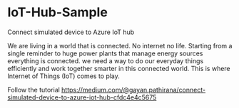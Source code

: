 # IoT-Hub-Sample
Connect simulated device to Azure IoT hub

We are living in a world that is connected. No internet no life. Starting from a single reminder to huge power plants that manage energy sources everything is connected. we need a way to do our everyday things efficiently and work together smarter in this connected world. This is where Internet of Things (IoT) comes to play.

Follow the tutorial https://medium.com/@gayan.pathirana/connect-simulated-device-to-azure-iot-hub-cfdc4e4c5675
